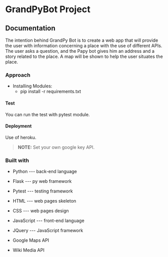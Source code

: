 # GrandPyBot Project

## Documentation
The intention behind GrandPy Bot is to create a web app that will provide the user with information concerning a place with the use of different APIs. The user asks a question, and the Papy bot gives him an address and a story related to the place. A map will be shown to help the user situates the place.

### Approach
- Installing Modules:
    - pip install -r requirements.txt

#### Test
You can run the test with pytest module.

#### Deployment
Use of heroku.
>**NOTE:** Set your own google key API. 

### Built with
- Python --- back-end language
- Flask --- py web framework
- Pytest --- testing framework
- HTML --- web pages skeleton
- CSS --- web pages design
- JavaScript --- front-end language
- JQuery --- JavaScript framework

- Google Maps API
- Wiki Media API 